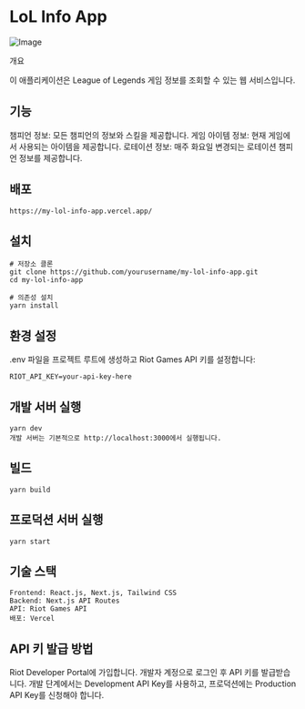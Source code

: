 # LoL Info App

![Image](https://github.com/user-attachments/assets/de1e2fa3-2ad7-4c3b-8078-a296ef974ddf)

개요

이 애플리케이션은 League of Legends 게임 정보를 조회할 수 있는 웹 서비스입니다.

## 기능

챔피언 정보: 모든 챔피언의 정보와 스킬을 제공합니다.
게임 아이템 정보: 현재 게임에서 사용되는 아이템을 제공합니다.
로테이션 정보: 매주 화요일 변경되는 로테이션 챔피언 정보를 제공합니다.

## 배포
```
https://my-lol-info-app.vercel.app/
```


## 설치
```
# 저장소 클론
git clone https://github.com/yourusername/my-lol-info-app.git
cd my-lol-info-app

# 의존성 설치
yarn install
```

## 환경 설정
.env 파일을 프로젝트 루트에 생성하고 Riot Games API 키를 설정합니다:
```
RIOT_API_KEY=your-api-key-here
```

## 개발 서버 실행
```
yarn dev
개발 서버는 기본적으로 http://localhost:3000에서 실행됩니다.
```

## 빌드
```
yarn build
```

## 프로덕션 서버 실행
```
yarn start
```

## 기술 스택

```
Frontend: React.js, Next.js, Tailwind CSS
Backend: Next.js API Routes
API: Riot Games API
배포: Vercel
```

## API 키 발급 방법

Riot Developer Portal에 가입합니다.
개발자 계정으로 로그인 후 API 키를 발급받습니다.
개발 단계에서는 Development API Key를 사용하고, 프로덕션에는 Production API Key를 신청해야 합니다.
